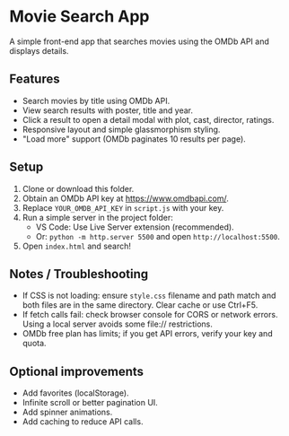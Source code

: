 # Movie Search App

A simple front-end app that searches movies using the OMDb API and displays details.

## Features
- Search movies by title using OMDb API.
- View search results with poster, title and year.
- Click a result to open a detail modal with plot, cast, director, ratings.
- Responsive layout and simple glassmorphism styling.
- "Load more" support (OMDb paginates 10 results per page).

## Setup
1. Clone or download this folder.
2. Obtain an OMDb API key at https://www.omdbapi.com/.
3. Replace `YOUR_OMDB_API_KEY` in `script.js` with your key.
4. Run a simple server in the project folder:
   - VS Code: Use Live Server extension (recommended).
   - Or: `python -m http.server 5500` and open `http://localhost:5500`.
5. Open `index.html` and search!

## Notes / Troubleshooting
- If CSS is not loading: ensure `style.css` filename and path match and both files are in the same directory. Clear cache or use Ctrl+F5.
- If fetch calls fail: check browser console for CORS or network errors. Using a local server avoids some file:// restrictions.
- OMDb free plan has limits; if you get API errors, verify your key and quota.

## Optional improvements
- Add favorites (localStorage).
- Infinite scroll or better pagination UI.
- Add spinner animations.
- Add caching to reduce API calls.
